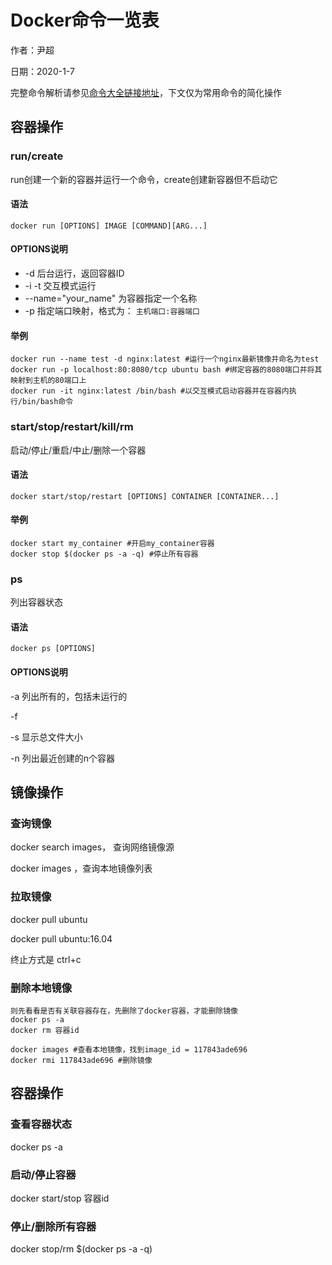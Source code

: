 # Docker命令一览表

作者：尹超

日期：2020-1-7

完整命令解析请参见[命令大全链接地址](https://www.runoob.com/docker/docker-command-manual.html)，下文仅为常用命令的简化操作

## 容器操作

### run/create

run创建一个新的容器并运行一个命令，create创建新容器但不启动它

#### 语法

 `docker run [OPTIONS] IMAGE [COMMAND][ARG...]`

#### OPTIONS说明

- -d 后台运行，返回容器ID
- -i -t 交互模式运行
- --name="your_name"  为容器指定一个名称
- -p 指定端口映射，格式为： `主机端口:容器端口`

#### 举例

```
docker run --name test -d nginx:latest #运行一个nginx最新镜像并命名为test
docker run -p localhost:80:8080/tcp ubuntu bash #绑定容器的8080端口并将其映射到主机的80端口上
docker run -it nginx:latest /bin/bash #以交互模式启动容器并在容器内执行/bin/bash命令
```

### start/stop/restart/kill/rm

启动/停止/重启/中止/删除一个容器

#### 语法

`docker start/stop/restart [OPTIONS] CONTAINER [CONTAINER...]`

#### 举例

```
docker start my_container #开启my_container容器
docker stop $(docker ps -a -q) #停止所有容器
```

### ps

列出容器状态

#### 语法

`docker ps [OPTIONS]`

#### OPTIONS说明

-a 列出所有的，包括未运行的

-f 

-s 显示总文件大小

-n 列出最近创建的n个容器





## 镜像操作

### 查询镜像

docker search images， 查询网络镜像源

docker images ，查询本地镜像列表 

### 拉取镜像

docker pull ubuntu

docker pull ubuntu:16.04

终止方式是 ctrl+c

### 删除本地镜像

```
则先看看是否有关联容器存在，先删除了docker容器，才能删除镜像
docker ps -a
docker rm 容器id

docker images #查看本地镜像，找到image_id = 117843ade696
docker rmi 117843ade696 #删除镜像
```

## 容器操作

### 查看容器状态

docker ps -a

### 启动/停止容器

docker start/stop 容器id

### 停止/删除所有容器

docker stop/rm $(docker ps -a -q)